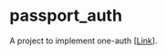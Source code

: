# passport_auth
A project to implement one-auth [<a href="https://passport-auth-project.herokuapp.com/">Link</a>].
